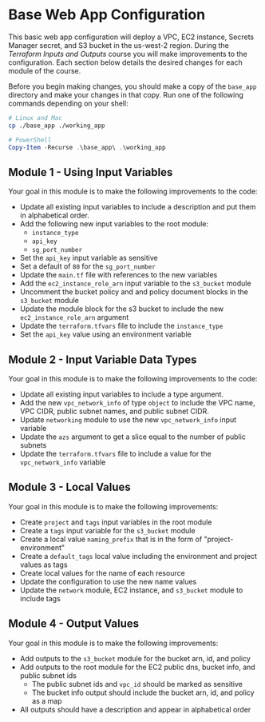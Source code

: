 # Base Web App Configuration

This basic web app configuration will deploy a VPC, EC2 instance, Secrets Manager secret, and S3 bucket in the us-west-2 region. During the *Terraform Inputs and Outputs* course you will make improvements to the configuration. Each section below details the desired changes for each module of the course.

Before you begin making changes, you should make a copy of the `base_app` directory and make your changes in that copy. Run one of the following commands depending on your shell:

```bash
# Linux and Mac
cp ./base_app ./working_app
```

```powershell
# PowerShell
Copy-Item -Recurse .\base_app\ .\working_app
```

## Module 1 - Using Input Variables

Your goal in this module is to make the following improvements to the code:

* Update all existing input variables to include a description and put them in alphabetical order.
* Add the following new input variables to the root module:
  * `instance_type`
  * `api_key`
  * `sg_port_number`
* Set the `api_key` input variable as sensitive
* Set a default of `80` for the `sg_port_number`
* Update the `main.tf` file with references to the new variables
* Add the `ec2_instance_role_arn` input variable to the `s3_bucket` module
* Uncomment the bucket policy and and policy document blocks in the `s3_bucket` module
* Update the module block for the s3 bucket to include the new `ec2_instance_role_arn` argument
* Update the `terraform.tfvars` file to include the `instance_type`
* Set the `api_key` value using an environment variable

## Module 2 - Input Variable Data Types

Your goal in this module is to make the following improvements to the code:

* Update all existing input variables to include a type argument.
* Add the new `vpc_network_info` of type `object` to include the VPC name, VPC CIDR, public subnet names, and public subnet CIDR.
* Update `networking` module to use the new `vpc_network_info` input variable
* Update the `azs` argument to get a slice equal to the number of public subnets
* Update the `terraform.tfvars` file to include a value for the `vpc_network_info` variable

## Module 3 - Local Values

Your goal in this module is to make the following improvements:

* Create `project` and `tags` input variables in the root module
* Create a `tags` input variable for the `s3_bucket` module
* Create a local value `naming_prefix` that is in the form of "project-environment"
* Create a `default_tags` local value including the environment and project values as tags
* Create local values for the name of each resource
* Update the configuration to use the new name values
* Update the `network` module, EC2 instance, and `s3_bucket` module to include tags

## Module 4 - Output Values

Your goal in this module is to make the following improvements:

* Add outputs to the `s3_bucket` module for the bucket arn, id, and policy
* Add outputs to the root module for the EC2 public dns, bucket info, and public subnet ids
  * The public subnet ids and `vpc_id` should be marked as sensitive
  * The bucket info output should include the bucket arn, id, and policy as a map
* All outputs should have a description and appear in alphabetical order